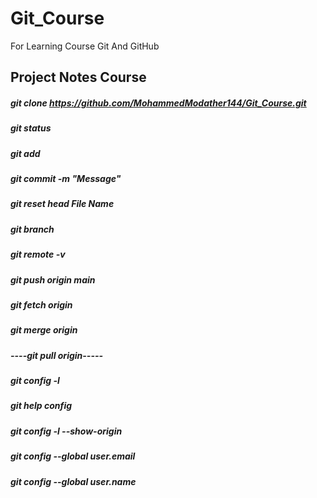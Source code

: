 # Git_Course
For Learning Course Git And GitHub 

## Project Notes Course
##### git clone https://github.com/MohammedModather144/Git_Course.git
##### git status
##### git add
##### git commit -m "Message"
##### git reset head File Name
##### git branch
##### git remote -v
##### git push origin main
##### git fetch origin 
##### git merge origin 
##### ----git pull origin-----
##### git config -l
##### git help config
##### git config -l --show-origin
##### git config --global user.email
##### git config --global user.name
### 

